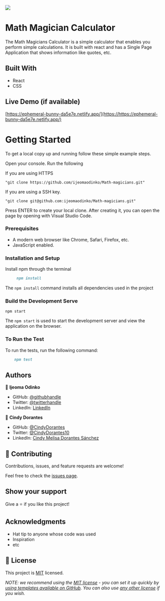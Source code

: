 ![](https://img.shields.io/badge/Microverse-blueviolet)

# Math Magician Calculator

The Math Magicians Calculator is a simple calculator that enables you perform simple calculations. It is built with react and has a Single Page Application that shows information like quotes, etc. 

## Built With
 - React 
 - CSS

## Live Demo (if available)

[https://ephemeral-bunny-da5e7e.netlify.app/](https://https://ephemeral-bunny-da5e7e.netlify.app/)


# Getting Started

To get a local copy up and running follow these simple example steps.

Open your console. Run the following 

If you are using HTTPS

    "git clone https://github.com/ijeomaodinko/Math-magicians.git" 

If you are using a SSH key.

    "git clone git@github.com:ijeomaodinko/Math-magicians.git" 


Press ENTER to create your local clone. After creating it, you can open the page by opening with Visual Studio Code. 


### Prerequisites
- A modern web browser like Chrome, Safari, Firefox, etc.
- JavaScript enabled.


### Installation and Setup
Install npm through the terminal 

```markdown
     npm install
```
The `npm install` command installs all dependencies used in the project

### Build the Development Serve 

    npm start
    
   The `npm start` is used to start the development server and view the application on the browser.
   
   
### To Run the Test 
To run the tests, run the following command:

```markdown
    npm test
```

## Authors

👤 **Ijeoma Odinko**

- GitHub: [@githubhandle](https://github.com/ijeomaodinko)
- Twitter: [@twitterhandle](https://twitter.com/iodinko)
- LinkedIn: [LinkedIn](https://linkedin.com/in/ijeomaodinko)

👤 **Cindy Dorantes**

- GitHub: [@CindyDorantes](https://github.com/CindyDorantes)
- Twitter: [@CindyDorantes10](https://twitter.com/CindyDorantes10)
- LinkedIn: [Cindy Melisa Dorantes Sánchez](https://www.linkedin.com/in/cindydorantessanchez/)



## 🤝 Contributing

Contributions, issues, and feature requests are welcome!

Feel free to check the [issues page](../../issues/).


## Show your support

Give a ⭐️ if you like this project!


## Acknowledgments

- Hat tip to anyone whose code was used
- Inspiration
- etc

## 📝 License

This project is [MIT](./LICENSE) licensed.

_NOTE: we recommend using the [MIT license](https://choosealicense.com/licenses/mit/) - you can set it up quickly by [using templates available on GitHub](https://docs.github.com/en/communities/setting-up-your-project-for-healthy-contributions/adding-a-license-to-a-repository). You can also use [any other license](https://choosealicense.com/licenses/) if you wish._


